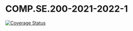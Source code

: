 # COMP.SE.200-2021-2022-1

[![Coverage Status](https://coveralls.io/repos/github/Latemus/COMP.SE.200-2021-2022-1/badge.svg?branch=main)](https://coveralls.io/github/Latemus/COMP.SE.200-2021-2022-1?branch=main)